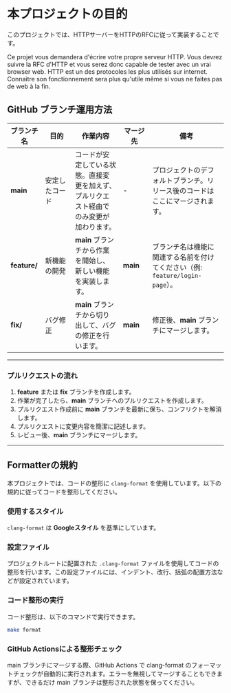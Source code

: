 # 本プロジェクトの目的
このプロジェクトでは、HTTPサーバーをHTTPのRFCに従って実装することです。

Ce projet vous demandera d'écrire votre propre serveur HTTP. Vous devrez suivre la RFC d'HTTP et vous serez donc capable de tester avec un vrai browser web. HTTP est un des protocoles les plus utilisés sur internet. Connaitre son fonctionnement sera plus qu'utile même si vous ne faites pas de web à la fin.


## GitHub ブランチ運用方法

| **ブランチ名**  | **目的**　　                                   | **作業内容**                                               | **マージ先**　　     | **備考**                                                |
|----------------|------------------------------------------------------|--------------------------------------------------------|---------------|---------------------------------------------------------|
| **main**       | 安定したコード                              | コードが安定している状態。直接変更を加えず、プルリクエスト経由でのみ変更が加わります。 | - | プロジェクトのデフォルトブランチ。リリース後のコードはここにマージされます。 |
| **feature/**   | 新機能の開発                                          | **main** ブランチから作業を開始し、新しい機能を実装します。                   | **main**       | ブランチ名は機能に関連する名前を付けてください（例: `feature/login-page`）。 |
| **fix/**       | バグ修正                                                 | **main** ブランチから切り出して、バグの修正を行います。                       | **main**       | 修正後、**main** ブランチにマージします。                 |

---

### プルリクエストの流れ

1. **feature** または **fix** ブランチを作成します。
2. 作業が完了したら、**main** ブランチへのプルリクエストを作成します。
3. プルリクエスト作成前に **main** ブランチを最新に保ち、コンフリクトを解消します。
4. プルリクエストに変更内容を簡潔に記述します。
5. レビュー後、**main** ブランチにマージします。

---

## Formatterの規約

本プロジェクトでは、コードの整形に `clang-format` を使用しています。以下の規約に従ってコードを整形してください。

### 使用するスタイル

`clang-format` は **Googleスタイル** を基準にしています。

### 設定ファイル

プロジェクトルートに配置された `.clang-format` ファイルを使用してコードの整形を行います。この設定ファイルには、インデント、改行、括弧の配置方法などが設定されています。

### コード整形の実行

コード整形は、以下のコマンドで実行できます。

```bash
make format
```

### GitHub Actionsによる整形チェック
main ブランチにマージする際、GitHub Actions で clang-format のフォーマットチェックが自動的に実行されます。エラーを無視してマージすることもできますが、できるだけ main ブランチは整形された状態を保ってください。

